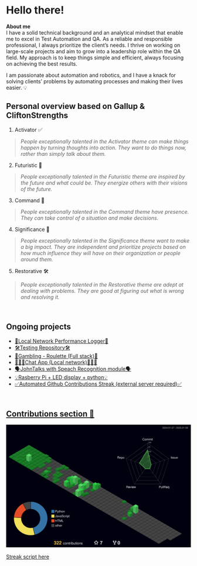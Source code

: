 # Hello there!
**About me**  
I have a solid technical background and an analytical mindset that enable me to excel in Test Automation and QA. As a reliable and responsible professional, I always prioritize the client’s needs. I thrive on working on large-scale projects and aim to grow into a leadership role within the QA field. My approach is to keep things simple and efficient, always focusing on achieving the best results.

I am passionate about automation and robotics, and I have a knack for solving clients’ problems by automating processes and making their lives easier. 💡

## Personal overview based on Gallup & CliftonStrengths
1.  Activator ✅
> _People exceptionally talented in the Activator theme can make things happen by turning thoughts into action. They want to do things now, rather than simply talk about them._
2. Futuristic 🚀
> _People exceptionally talented in the Futuristic theme are inspired by the future and what could be. They energize others with their visions of the future._
3. Command 🫡
> _People exceptionally talented in the Command theme have presence. They can take control of a situation and make decisions._
4. Significance 🙋
> _People exceptionally talented in the Significance theme want to make a big impact. They are independent and prioritize projects based on how much influence they will have on their organization or people around them._
5. Restorative 🛠️
> _People exceptionally talented in the Restorative theme are adept at dealing with problems. They are good at figuring out what is wrong and resolving it._
<br>

## Ongoing **projects**
<ul>
   
<li><a href="https://github.com/matiwan3/project-LNP")>🛜Local Network Performance Logger🛜</li>
<li><a href="https://github.com/matiwan3/learning-testing")>🛠️Testing Repository🛠️</li>
<li><a href="https://github.com/matiwan3/project-shark-roulette")>💸Gambling - Roulette (Full stack)💸</li>
<li><a href="https://github.com/matiwan3/project-local-network-chat")>👨🏾‍💻Chat App (Local network)👨🏾‍💻</li>
<li><a href="https://github.com/matiwan3/project-scripts-and-scrappers/tree/main/john%20talks")>🗣️JohnTalks with Speach Recognition module🗣️</li>
<li><a href="https://github.com/matiwan3/LEDisplay">💡Rasberry Pi + LED display + python💡</li>
<li><a href="https://github.com/matiwan3/autogit-streak">✅Automated Github Contributions Streak (external server required)✅</li>
</ul>
<br> 

## Contributions section 📅

![](./profile-3d-contrib/profile-night-green.svg)

Streak script <a href="https://github.com/matiwan3/autogit-streak"> here </li>
<br> 
